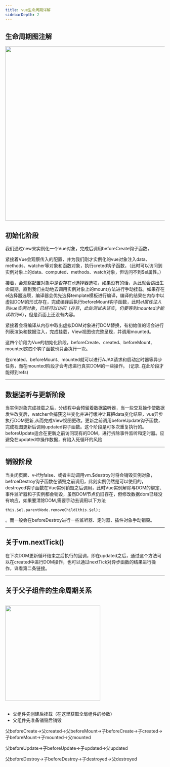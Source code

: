 ```yaml
---
title: vue生命周期详解
sidebarDepth: 2
---
```

## 生命周期图注解
<img src="~@blogImages/g1.jpeg" width="550" style="display: block;"/>

## 初始化阶段

我们通过new来实例化一个Vue对象，完成后调用beforeCreate钩子函数，

紧接着Vue会观察传入的配置，并为我们刚才实例化的vue对象注入data、methods、watcher等对象和函数对象，执行creted钩子函数，（此时可以访问到实例对象上的data、computed、methods、watch对象，但访问不到$el属性。）

接着，会观察配置对象中是否存在el选择器选项，如果没有的话，从此就会跳出生命周期，直到我们主动地去调用实例对象上的mount方法进行手动挂载。如果存在el选择器选项，编译器会优先选择template模板进行编译，编译的结果在内存中以虚拟DOM的形式存在，完成编译后执行beforeMount钩子函数，此时$el属性注入到vue实例对象，已经可以访问（存异，此处测试未证实，仍要等到mounted才能读取到$el），但是页面上还没有内容。

紧接着会将编译从内存中取出虚拟DOM对象进行DOM替换，有初始值的话会进行列表渲染和数据注入，完成挂载，View视图也完整呈现，并调用mounted。

这四个阶段为Vue的初始化阶段，beforeCreate、created、beforeMount、mounted这四个钩子函数也只会执行一次。

在created、beforeMount、mounted就可以进行AJAX请求和启动定时器等异步任务，而在mounted阶段才会考虑进行真实DOM的一些操作。
(记录..在此阶段才能得到refs)

* * *
## 数据监听与更新阶段
当实例对象完成挂载之后，分线程中会预留着数据监听器，当一些交互操作使数据发生改变后，watcher会捕获这些变化并进行缓冲计算把data变化结果，vue异步执行DOM更新,从而完成View视图更改。更新之前调用beforeUpdate钩子函数，完成视图更新后调用updated钩子函数。这个阶段是可多次重复执行的。beforeUpdate适合在更新之前访问现有的DOM，进行拆除事件监听和定时器。应避免在updated中操作数据，有陷入死循环的风险

* * *
## 销毁阶段
当关闭页面、v-if为false、或者主动调用vm.$destroy时将会销毁实例对象，befroeDestroy钩子函数在销毁之前调用，此刻实例仍然是可以使用的，destroyed钩子函数在Vue实例销毁之后调用，此时Vue实例解除与DOM的绑定、事件监听器和子实例都会销毁，虽然DOM节点仍旧存在，但修改数据dom已经没有响应，如果要清除DOM,需要手动去调用以下方法
```
this.$el.parentNode.removeChild(this.$el);
```
。而一般会在beforeDestroy进行一些监听器、定时器、插件对象手动销毁。


* * *
## 关于vm.nextTick()
在下次DOM更新循环结束之后执行的回调，即在updated之后，通过这个方法可以在created中进行DOM操作，也可以通过nextTick对异步函数的结果进行操作，详看第二条链接。

* * *
## 关于父子组件的生命周期关系
<br/>
<img src="~@blogImages/g2.jpeg" width="300" style="display: block;"/>
<br/>


* 父组件先创建后挂载（在这里获取全局组件的参数）
* 父组件先准备销毁后销毁

父beforeCreate->父created->父beforeMount->子beforeCreate->子created->子beforeMount->子mounted->父mounted

父beforeUpdate->子beforeUpdate->子updated->父updated

父beforeDestroy->子beforeDestroy->子destroyed->父destroyed